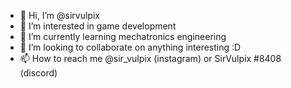 - 👋 Hi, I’m @sirvulpix
- 👀 I’m interested in game development
- 🌱 I’m currently learning mechatronics engineering
- 💞️ I’m looking to collaborate on anything interesting :D
- 📫 How to reach me @sir_vulpix (instagram) or SirVulpix #8408 (discord)

<!---
sirvulpix/sirvulpix is a ✨ special ✨ repository because its `README.md` (this file) appears on your GitHub profile.
You can click the Preview link to take a look at your changes.
--->
